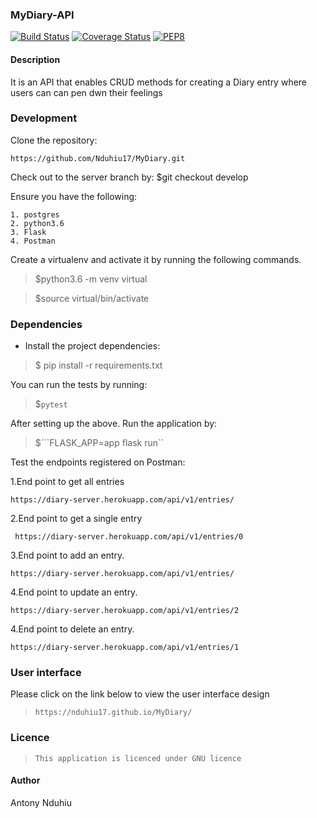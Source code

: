 ### MyDiary-API

[![Build Status](https://travis-ci.org/travis-ci/travis-web.svg?branch=master)](https://travis-ci.org/travis-ci/travis-web)
[![Coverage Status](https://coveralls.io/repos/github/Nduhiu17/MyDiary/badge.svg)](https://coveralls.io/github/Nduhiu17/MyDiary)
[![PEP8](https://img.shields.io/badge/code%20style-pep8-orange.svg)](https://www.python.org/dev/peps/pep-0008/)





#### Description
It is an API that enables CRUD methods for creating a Diary entry where users can can pen dwn their feelings
### Development

Clone the repository: 

```https://github.com/Nduhiu17/MyDiary.git```

Check out to the server branch by:
$git checkout develop

Ensure you have the following:

```
1. postgres
2. python3.6
3. Flask
4. Postman
```

Create a virtualenv and activate it by running the following commands.
>$python3.6 -m venv virtual

>$source virtual/bin/activate

### Dependencies
- Install the project dependencies:
> $ pip install -r requirements.txt

You can run the tests by running:

>$```pytest```

After setting up the above. Run the application by:

>$```FLASK_APP=app flask run``

Test the endpoints registered  on Postman:

1.End point to get all entries

  ```https://diary-server.herokuapp.com/api/v1/entries/```

2.End point to get a single entry
 
 ``` https://diary-server.herokuapp.com/api/v1/entries/0```

3.End point to add an entry.

  ```https://diary-server.herokuapp.com/api/v1/entries/```

4.End point to update an entry.

  ```https://diary-server.herokuapp.com/api/v1/entries/2```

4.End point to delete an entry.

  ```https://diary-server.herokuapp.com/api/v1/entries/1```

### User interface

Please click on the link below to view the user interface design

  >```https://nduhiu17.github.io/MyDiary/```


### Licence

>```This application is licenced under GNU licence```


#### Author

Antony Nduhiu

